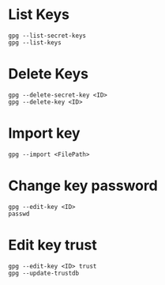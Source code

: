 # List Keys
```shell
gpg --list-secret-keys
gpg --list-keys
```

# Delete Keys
```shell
gpg --delete-secret-key <ID>
gpg --delete-key <ID>
```

# Import key
```shell
gpg --import <FilePath>
```

# Change key password
```shell
gpg --edit-key <ID>
passwd
```

# Edit key trust
```shell
gpg --edit-key <ID> trust
gpg --update-trustdb
```